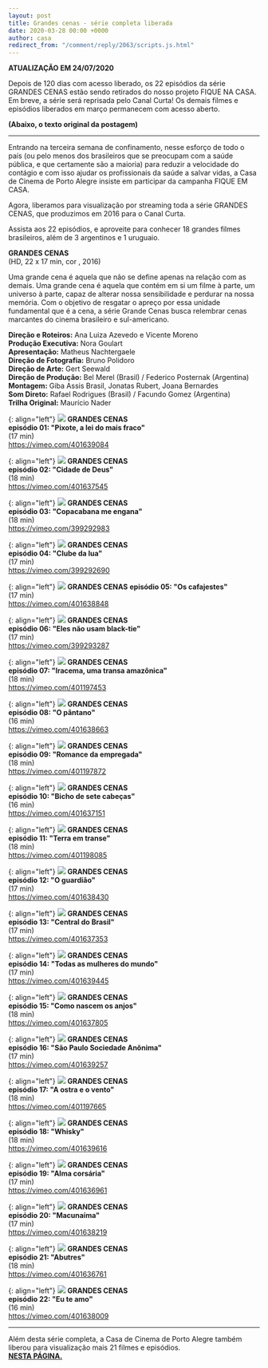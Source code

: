 ```yaml
---
layout: post
title: Grandes cenas - série completa liberada
date: 2020-03-28 00:00 +0000
author: casa
redirect_from: "/comment/reply/2063/scripts.js.html"
---
```


**ATUALIZAÇÃO EM 24/07/2020**

Depois de 120 dias com acesso liberado, os 22 episódios da série GRANDES CENAS estão sendo retirados do nosso projeto FIQUE NA CASA. Em breve, a série será reprisada pelo Canal Curta! Os demais filmes e episódios liberados em março permanecem com acesso aberto.

**(Abaixo, o texto original da postagem)**

*****

Entrando na terceira semana de confinamento, nesse esforço de todo o país (ou pelo menos dos brasileiros que se preocupam com a saúde pública, e que certamente são a maioria) para reduzir a velocidade do contágio e com isso ajudar os profissionais da saúde a salvar vidas, a Casa de Cinema de Porto Alegre insiste em participar da campanha FIQUE EM CASA.

Agora, liberamos para visualização por streaming toda a série GRANDES CENAS, que produzimos em 2016 para o Canal Curta.

Assista aos 22 episódios, e aproveite para conhecer 18 grandes filmes brasileiros, além de 3 argentinos e 1 uruguaio.

**GRANDES CENAS**  
(HD, 22 x 17 min, cor , 2016)

Uma grande cena é aquela que não se define apenas na relação com as demais. Uma grande cena é aquela que contém em si um filme à parte, um universo à parte, capaz de alterar nossa sensibilidade e perdurar na nossa memória. Com o objetivo de resgatar o apreço por essa unidade fundamental que é a cena, a série Grande Cenas busca relembrar cenas marcantes do cinema brasileiro e sul-americano.

**Direção e Roteiros:** Ana Luiza Azevedo e Vicente Moreno  
**Produção Executiva:** Nora Goulart  
**Apresentação:** Matheus Nachtergaele  
**Direção de Fotografia:** Bruno Polidoro  
**Direção de Arte:** Gert Seewald  
**Direção de Produção:** Bel Merel (Brasil) / Federico Posternak (Argentina)  
**Montagem:** Giba Assis Brasil, Jonatas Rubert, Joana Bernardes  
**Som Direto:** Rafael Rodrigues (Brasil) / Facundo Gomez (Argentina)  
**Trilha Original:** Maurício Nader

{: align="left"}
![](/uploads/grc01a-im.jpg)
**GRANDES CENAS**  
**episódio 01: "Pixote, a lei do mais fraco"**  
(17 min)  
<https://vimeo.com/401639084>

{: align="left"}
![](/uploads/grc02a-im.jpg)
**GRANDES CENAS**  
**episódio 02: "Cidade de Deus"**  
(18 min)  
<https://vimeo.com/401637545>

{: align="left"}
![](/uploads/grc03a-im.jpg)
**GRANDES CENAS**  
**episódio 03: "Copacabana me engana"**  
(18 min)  
<https://vimeo.com/399292983>

{: align="left"}
![](/uploads/grc04a-im.jpg)
**GRANDES CENAS**  
**episódio 04: "Clube da lua"**  
(17 min)  
<https://vimeo.com/399292690>

{: align="left"}
![](/uploads/grc05a-im.jpg)
**GRANDES CENAS**
**episódio 05: "Os cafajestes"**  
(17 min)  
<https://vimeo.com/401638848>

{: align="left"}
![](/uploads/grc06a-im.jpg)
**GRANDES CENAS**  
**episódio 06: "Eles não usam black-tie"**  
(17 min)  
<https://vimeo.com/399293287>

{: align="left"}
![](/uploads/grc07a-im.jpg)
**GRANDES CENAS**  
**episódio 07: "Iracema, uma transa amazônica"**  
(18 min)  
<https://vimeo.com/401197453>

{: align="left"}
![](/uploads/grc08a-im.jpg)
**GRANDES CENAS**  
**episódio 08: "O pântano"**  
(16 min)  
<https://vimeo.com/401638663>

{: align="left"}
![](/uploads/grc09a-im.jpg)
**GRANDES CENAS**  
**episódio 09: "Romance da empregada"**  
(18 min)  
<https://vimeo.com/401197872>

{: align="left"}
![](/uploads/grc10a-im.jpg)
**GRANDES CENAS**  
**episódio 10: "Bicho de sete cabeças"**  
(16 min)  
<https://vimeo.com/401637151>

{: align="left"}
![](/uploads/grc11a-im.jpg)
**GRANDES CENAS**  
**episódio 11: "Terra em transe"**  
(18 min)  
<https://vimeo.com/401198085>

{: align="left"}
![](/uploads/grc12a-im.jpg)
**GRANDES CENAS**  
**episódio 12: "O guardião"**  
(17 min)  
<https://vimeo.com/401638430>

{: align="left"}
![](/uploads/grc13a-im.jpg)
**GRANDES CENAS**  
**episódio 13: "Central do Brasil"**  
(17 min)  
<https://vimeo.com/401637353>

{: align="left"}
![](/uploads/grc14a-im.jpg)
**GRANDES CENAS**  
**episódio 14: "Todas as mulheres do mundo"**  
(17 min)  
<https://vimeo.com/401639445>

{: align="left"}
![](/uploads/grc15a-im.jpg)
**GRANDES CENAS**  
**episódio 15: "Como nascem os anjos"**  
(18 min)  
<https://vimeo.com/401637805>

{: align="left"}
![](/uploads/grc16a-im.jpg)
**GRANDES CENAS**  
**episódio 16: "São Paulo Sociedade Anônima"**  
(17 min)  
<https://vimeo.com/401639257>

{: align="left"}
![](/uploads/grc17a-im.jpg)
**GRANDES CENAS**  
**episódio 17: "A ostra e o vento"**  
(18 min)  
<https://vimeo.com/401197665>

{: align="left"}
![](/uploads/grc18a-im.jpg)
**GRANDES CENAS**  
**episódio 18: "Whisky"**  
(18 min)  
<https://vimeo.com/401639616>

{: align="left"}
![](/uploads/grc19a-im.jpg)
**GRANDES CENAS**  
**episódio 19: "Alma corsária"**  
(17 min)  
<https://vimeo.com/401636961>

{: align="left"}
![](/uploads/grc20a-im.jpg)
**GRANDES CENAS**  
**episódio 20: "Macunaíma"**  
(17 min)  
<https://vimeo.com/401638219>

{: align="left"}
![](/uploads/grc21a-im.jpg)
**GRANDES CENAS**  
**episódio 21: "Abutres"**  
(18 min)  
<https://vimeo.com/401636761>

{: align="left"}
![](/uploads/grc22a-im.jpg)
**GRANDES CENAS**  
**episódio 22: "Eu te amo"**  
(16 min)  
<https://vimeo.com/401638009>

*****

Além desta série completa, a Casa de Cinema de Porto Alegre também liberou para visualização mais 21 filmes e episódios.  
**[NESTA PÁGINA.](/o-blog/casa-30-anos/fique-na-casa.html)**
